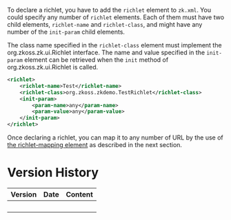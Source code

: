 To declare a richlet, you have to add the `richlet` element to `zk.xml`.
You could specify any number of `richlet` elements. Each of them must
have two child elements, `richlet-name` and `richlet-class`, and might
have any number of the `init-param` child elements.

The class name specified in the `richlet-class` element must implement
the <javadoc type="interface">org.zkoss.zk.ui.Richlet</javadoc>
interface. The name and value specified in the `init-param` element can
be retrieved when the `init` method of
<javadoc method="init(org.zkoss.zk.ui.RichletConfig)" type="interface">org.zkoss.zk.ui.Richlet</javadoc>
is called.

``` xml
<richlet>
    <richlet-name>Test</richlet-name>
    <richlet-class>org.zkoss.zkdemo.TestRichlet</richlet-class>
    <init-param>
        <param-name>any</param-name>
        <param-value>any</param-value>
    </init-param>
</richlet>
```

Once declaring a richlet, you can map it to any number of URL by the use
of [the richlet-mapping
element](ZK_Configuration_Reference/zk.xml/The_richlet-mapping_Element)
as described in the next section.

# Version History

| Version | Date | Content |
|---------|------|---------|
|         |      |         |
